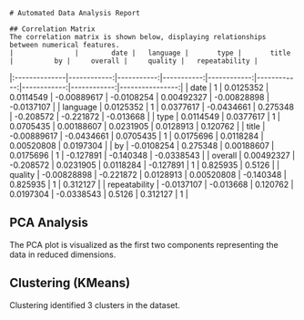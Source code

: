 
    # Automated Data Analysis Report

    ## Correlation Matrix
    The correlation matrix is shown below, displaying relationships between numerical features.
    |               |        date |   language |       type |       title |          by |     overall |     quality |   repeatability |
|:--------------|------------:|-----------:|-----------:|------------:|------------:|------------:|------------:|----------------:|
| date          |  1          |  0.0125352 | 0.0114549  | -0.00889617 | -0.0108254  |  0.00492327 | -0.00828898 |      -0.0137107 |
| language      |  0.0125352  |  1         | 0.0377617  | -0.0434661  |  0.275348   | -0.208572   | -0.221872   |      -0.013668  |
| type          |  0.0114549  |  0.0377617 | 1          |  0.0705435  |  0.00188607 |  0.0231905  |  0.0128913  |       0.120762  |
| title         | -0.00889617 | -0.0434661 | 0.0705435  |  1          |  0.0175696  |  0.0118284  |  0.00520808 |       0.0197304 |
| by            | -0.0108254  |  0.275348  | 0.00188607 |  0.0175696  |  1          | -0.127891   | -0.140348   |      -0.0338543 |
| overall       |  0.00492327 | -0.208572  | 0.0231905  |  0.0118284  | -0.127891   |  1          |  0.825935   |       0.5126    |
| quality       | -0.00828898 | -0.221872  | 0.0128913  |  0.00520808 | -0.140348   |  0.825935   |  1          |       0.312127  |
| repeatability | -0.0137107  | -0.013668  | 0.120762   |  0.0197304  | -0.0338543  |  0.5126     |  0.312127   |       1         |

## PCA Analysis

The PCA plot is visualized as the first two components representing the data in reduced dimensions.

## Clustering (KMeans)

Clustering identified 3 clusters in the dataset.
